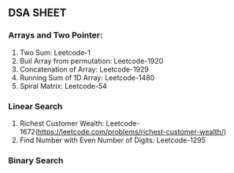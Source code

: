 ## DSA SHEET

### Arrays and Two Pointer:
1. Two Sum: Leetcode-1
2. Buil Array from permutation: Leetcode-1920
3. Concatenation of Array: Leetcode-1929
4. Running Sum of 1D Array: Leetcode-1480
5. Spiral Matrix: Leetcode-54

### Linear Search
1. Richest Customer Wealth: Leetcode-1672(https://leetcode.com/problems/richest-customer-wealth/)
2. Find Number with Even Number of Digits: Leetcode-1295

### Binary Search
